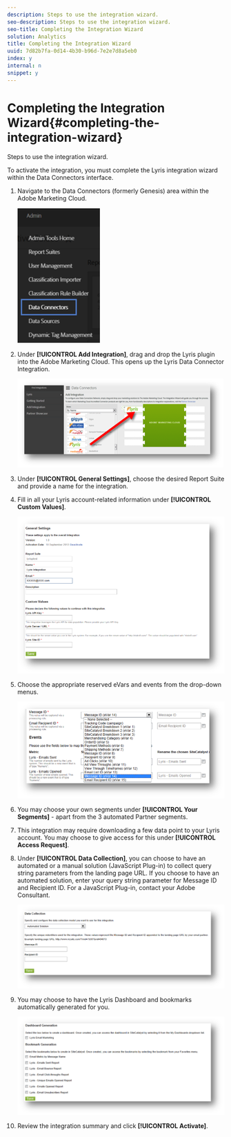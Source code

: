 ```yaml
---
description: Steps to use the integration wizard.
seo-description: Steps to use the integration wizard.
seo-title: Completing the Integration Wizard
solution: Analytics
title: Completing the Integration Wizard
uuid: 7d82b7fa-0d14-4b30-b96d-7e2e7d8a5eb0
index: y
internal: n
snippet: y
---
```


# Completing the Integration Wizard{#completing-the-integration-wizard}

Steps to use the integration wizard.

To activate the integration, you must complete the Lyris integration wizard within the Data Connectors interface. 

1. Navigate to the Data Connectors (formerly Genesis) area within the Adobe Marketing Cloud.

   ![](assets/data_connectors.png)

1. Under **[!UICONTROL Add Integration]**, drag and drop the Lyris plugin into the Adobe Marketing Cloud. This opens up the Lyris Data Connector Integration.

   ![](assets/add_integration.png)

1. Under **[!UICONTROL General Settings]**, choose the desired Report Suite and provide a name for the integration.
1. Fill in all your Lyris account-related information under **[!UICONTROL Custom Values]**.

   ![](assets/general_settings.png)

1. Choose the appropriate reserved eVars and events from the drop-down menus.

   ![](assets/variable_mapping.png)

1. You may choose your own segments under **[!UICONTROL Your Segments]** - apart from the 3 automated Partner segments.
1. This integration may require downloading a few data point to your Lyris account. You may choose to give access for this under **[!UICONTROL Access Request]**.
1. Under **[!UICONTROL Data Collection]**, you can choose to have an automated or a manual solution (JavaScript Plug-in) to collect query string parameters from the landing page URL. If you choose to have an automated solution, enter your query string parameter for Message ID and Recipient ID. For a JavaScript Plug-in, contact your Adobe Consultant.

   ![](assets/data_collection.png)

1. You may choose to have the Lyris Dashboard and bookmarks automatically generated for you.

   ![](assets/dashboard_generation.png)

1. Review the integration summary and click **[!UICONTROL Activate]**.
